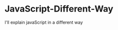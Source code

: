                                                                                                                                                         
# JavaScript-Different-Way
I'll explain javaScript in a different way       
  









